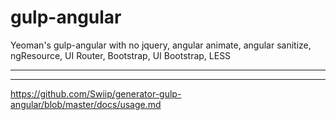 # gulp-angular
Yeoman's gulp-angular with no jquery, angular animate, angular sanitize, ngResource, UI Router, Bootstrap, UI Bootstrap, LESS
**********************************************************************************************************************************
**********************************************************************************************************************************
https://github.com/Swiip/generator-gulp-angular/blob/master/docs/usage.md
